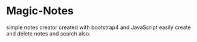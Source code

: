 # Magic-Notes
simple notes creator created with bootstrap4 and JavaScript easily create and delete notes and search also.
